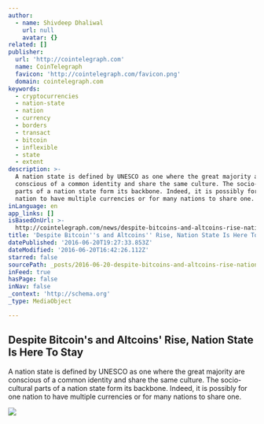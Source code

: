 ```yaml
---
author:
  - name: Shivdeep Dhaliwal
    url: null
    avatar: {}
related: []
publisher:
  url: 'http://cointelegraph.com'
  name: CoinTelegraph
  favicon: 'http://cointelegraph.com/favicon.png'
  domain: cointelegraph.com
keywords:
  - cryptocurrencies
  - nation-state
  - nation
  - currency
  - borders
  - transact
  - bitcoin
  - inflexible
  - state
  - extent
description: >-
  A nation state is defined by UNESCO as one where the great majority are
  conscious of a common identity and share the same culture. The socio-cultural
  parts of a nation state form its backbone. Indeed, it is possibly for one
  nation to have multiple currencies or for many nations to share one.
inLanguage: en
app_links: []
isBasedOnUrl: >-
  http://cointelegraph.com/news/despite-bitcoins-and-altcoins-rise-nation-state-is-here-to-stay
title: 'Despite Bitcoin''s and Altcoins'' Rise, Nation State Is Here To Stay'
datePublished: '2016-06-20T19:27:33.853Z'
dateModified: '2016-06-20T16:42:26.112Z'
starred: false
sourcePath: _posts/2016-06-20-despite-bitcoins-and-altcoins-rise-nation-state-is-here-t.md
inFeed: true
hasPage: false
inNav: false
_context: 'http://schema.org'
_type: MediaObject

---
```

<article style=""><h1>Despite Bitcoin's and Altcoins' Rise, Nation State Is Here To Stay</h1><p>A nation state is defined by UNESCO as one where the great majority are conscious of a common identity and share the same culture. The socio-cultural parts of a nation state form its backbone. Indeed, it is possibly for one nation to have multiple currencies or for many nations to share one.</p><img src="http://cointelegraph.com/images/725_aHR0cDovL2NvaW50ZWxlZ3JhcGguY29tL3N0b3JhZ2UvdXBsb2Fkcy92aWV3L2Q3YmM0ZjMzNzdhMmZjNzU4ODM3ODEwMjc0MTliODc0LmpwZw==.jpg" /></article>